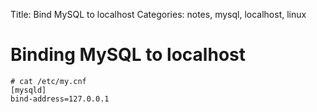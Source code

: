 Title: Bind MySQL to localhost
Categories: notes, mysql, localhost, linux

# Binding MySQL to localhost

    # cat /etc/my.cnf 
    [mysqld]
    bind-address=127.0.0.1
